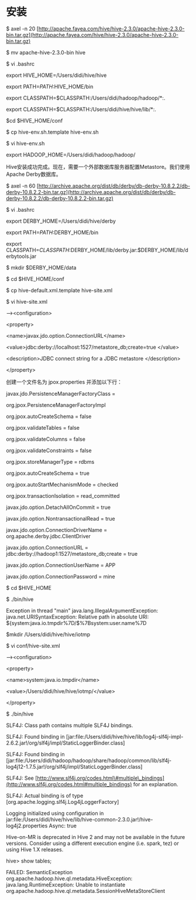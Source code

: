 # 安装

$  axel -n 20 [http://apache.fayea.com/hive/hive-2.3.0/apache-hive-2.3.0-bin.tar.gz](http://apache.fayea.com/hive/hive-2.3.0/apache-hive-2.3.0-bin.tar.gz)

$ mv apache-hive-2.3.0-bin hive

$ vi .bashrc

export HIVE\_HOME=/Users/didi/hive/hive

export PATH=$PATH:$HIVE\_HOME/bin

export CLASSPATH=$CLASSPATH:/Users/didi/hadoop/hadoop/\*:.

export CLASSPATH=$CLASSPATH:/Users/didi/hive/hive/lib/\*:.

$cd $HIVE\_HOME/conf

$   cp hive-env.sh.template hive-env.sh

$ vi hive-env.sh

export HADOOP\_HOME=/Users/didi/hadoop/hadoop/

Hive安装成功完成。现在，需要一个外部数据库服务器配置Metastore。我们使用Apache Derby数据库。

$ axel -n 60 [http://archive.apache.org/dist/db/derby/db-derby-10.8.2.2/db-derby-10.8.2.2-bin.tar.gz](http://archive.apache.org/dist/db/derby/db-derby-10.8.2.2/db-derby-10.8.2.2-bin.tar.gz)

$ vi .bashrc

export DERBY\_HOME=/Users/didi/hive/derby

export PATH=$PATH:$DERBY\_HOME/bin

export CLASSPATH=$CLASSPATH:$DERBY\_HOME/lib/derby.jar:$DERBY\_HOME/lib/derbytools.jar

$ mkdir $DERBY\_HOME/data

$  cd $HIVE\_HOME/conf

$  cp hive-default.xml.template hive-site.xml

$ vi hive-site.xml

--&gt;&lt;configuration&gt;

&lt;property&gt;

&lt;name&gt;javax.jdo.option.ConnectionURL&lt;/name&gt;

&lt;value&gt;jdbc:derby://localhost:1527/metastore\_db;create=true &lt;/value&gt;

&lt;description&gt;JDBC connect string for a JDBC metastore &lt;/description&gt;

&lt;/property&gt;

创建一个文件名为 jpox.properties 并添加以下行：

javax.jdo.PersistenceManagerFactoryClass =

org.jpox.PersistenceManagerFactoryImpl

org.jpox.autoCreateSchema = false

org.jpox.validateTables = false

org.jpox.validateColumns = false

org.jpox.validateConstraints = false

org.jpox.storeManagerType = rdbms

org.jpox.autoCreateSchema = true

org.jpox.autoStartMechanismMode = checked

org.jpox.transactionIsolation = read\_committed

javax.jdo.option.DetachAllOnCommit = true

javax.jdo.option.NontransactionalRead = true

javax.jdo.option.ConnectionDriverName = org.apache.derby.jdbc.ClientDriver

javax.jdo.option.ConnectionURL = jdbc:derby://hadoop1:1527/metastore\_db;create = true

javax.jdo.option.ConnectionUserName = APP

javax.jdo.option.ConnectionPassword = mine

$ cd $HIVE\_HOME

$ ./bin/hive

Exception in thread "main" java.lang.IllegalArgumentException: java.net.URISyntaxException: Relative path in absolute URI: ${system:java.io.tmpdir%7D/$%7Bsystem:user.name%7D

$mkdir /Users/didi/hive/hive/iotmp

$   vi conf/hive-site.xml

--&gt;&lt;configuration&gt;

&lt;property&gt;

&lt;name&gt;system:java.io.tmpdir&lt;/name&gt;

&lt;value&gt;/Users/didi/hive/hive/iotmp/&lt;/value&gt;

&lt;/property&gt;

$ ./bin/hive

SLF4J: Class path contains multiple SLF4J bindings.

SLF4J: Found binding in \[jar:file:/Users/didi/hive/hive/lib/log4j-slf4j-impl-2.6.2.jar!/org/slf4j/impl/StaticLoggerBinder.class\]

SLF4J: Found binding in \[jar:file:/Users/didi/hadoop/hadoop/share/hadoop/common/lib/slf4j-log4j12-1.7.5.jar!/org/slf4j/impl/StaticLoggerBinder.class\]

SLF4J: See [http://www.slf4j.org/codes.html\#multiple\_bindings](http://www.slf4j.org/codes.html#multiple_bindings) for an explanation.

SLF4J: Actual binding is of type \[org.apache.logging.slf4j.Log4jLoggerFactory\]

Logging initialized using configuration in jar:file:/Users/didi/hive/hive/lib/hive-common-2.3.0.jar!/hive-log4j2.properties Async: true

Hive-on-MR is deprecated in Hive 2 and may not be available in the future versions. Consider using a different execution engine \(i.e. spark, tez\) or using Hive 1.X releases.

hive&gt; show tables;

FAILED: SemanticException org.apache.hadoop.hive.ql.metadata.HiveException: java.lang.RuntimeException: Unable to instantiate org.apache.hadoop.hive.ql.metadata.SessionHiveMetaStoreClient

